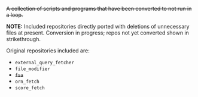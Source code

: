 ~~A collection of scripts and programs that have been converted to not run in a loop.~~

**NOTE:** Included repositories directly ported with deletions of unnecessary files at present. 
Conversion in progress; repos not yet converted shown in strikethrough.

Original repositories included are:

* `external_query_fetcher`
* `file_modifier`
* ~~`fsa`~~
* `orn_fetch`
* `score_fetch`
